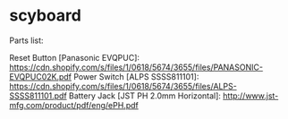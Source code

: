 # scyboard

Parts list:

Reset Button [Panasonic EVQPUC]: https://cdn.shopify.com/s/files/1/0618/5674/3655/files/PANASONIC-EVQPUC02K.pdf
Power Switch [ALPS SSSS811101]: https://cdn.shopify.com/s/files/1/0618/5674/3655/files/ALPS-SSSS811101.pdf
Battery Jack [JST PH 2.0mm Horizontal]: http://www.jst-mfg.com/product/pdf/eng/ePH.pdf

